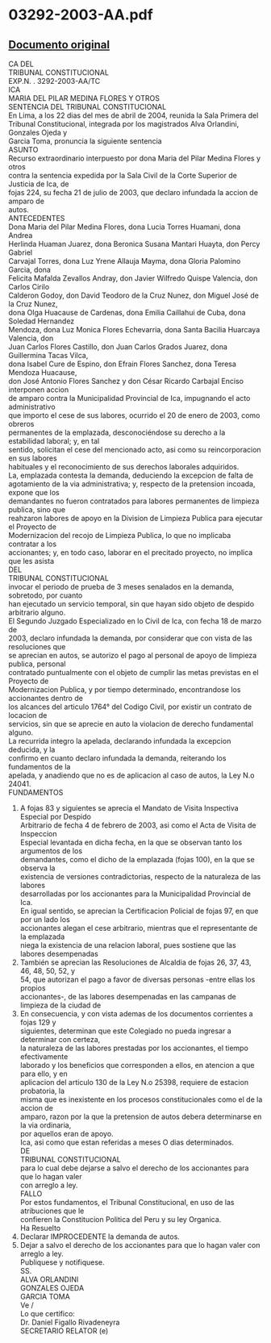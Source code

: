 
03292-2003-AA.pdf
=================
  
[Documento original](https://tc.gob.pe/jurisprudencia/2004/03292-2003-AA.pdf)  
---  
CA DEL  
TRIBUNAL CONSTITUCIONAL  
EXP.N. . 3292-2003-AA/TC  
ICA  
MARIA DEL PILAR MEDINA FLORES Y OTROS  
SENTENCIA DEL TRIBUNAL CONSTITUCIONAL  
En Lima, a los 22 dias del mes de abril de 2004, reunida la Sala Primera del  
Tribunal Constitucional, integrada por los magistrados Alva Orlandini, Gonzales Ojeda y  
Garcia Toma, pronuncia la siguiente sentencia  
ASUNTO  
Recurso extraordinario interpuesto por dona Maria del Pilar Medina Flores y otros  
contra la sentencia expedida por la Sala Civil de la Corte Superior de Justicia de Ica, de  
fojas 224, su fecha 21 de julio de 2003, que declaro infundada la accion de amparo de  
autos.  
ANTECEDENTES  
Dona Maria del Pilar Medina Flores, dona Lucia Torres Huamani, dona Andrea  
Herlinda Huaman Juarez, dona Beronica Susana Mantari Huayta, don Percy Gabriel  
Carvajal Torres, dona Luz Yrene Allauja Mayma, dona Gloria Palomino Garcia, dona  
Felicita Mafalda Zevallos Andray, don Javier Wilfredo Quispe Valencia, don Carlos Cirilo  
Calderon Godoy, don David Teodoro de la Cruz Nunez, don Miguel José de la Cruz Nunez,  
dona Olga Huacause de Cardenas, dona Emilia Caillahui de Cuba, dona Soledad Hernandez  
Mendoza, dona Luz Monica Flores Echevarria, dona Santa Bacilia Huarcaya Valencia, don  
Juan Carlos Flores Castillo, don Juan Carlos Grados Juarez, dona Guillermina Tacas Vilca,  
dona Isabel Cure de Espino, don Efrain Flores Sanchez, dona Teresa Mendoza Huacause,  
don José Antonio Flores Sanchez y don César Ricardo Carbajal Enciso interponen accion  
de amparo contra la Municipalidad Provincial de Ica, impugnando el acto administrativo  
que importo el cese de sus labores, ocurrido el 20 de enero de 2003, como obreros  
permanentes de la emplazada, desconociéndose su derecho a la estabilidad laboral; y, en tal  
sentido, solicitan el cese del mencionado acto, asi como su reincorporacion en sus labores  
habituales y el reconocimiento de sus derechos laborales adquiridos.  
La, emplazada contesta la demanda, deduciendo la excepcion de falta de  
agotamiento de la via administrativa; y, respecto de la pretension incoada, expone que los  
demandantes no fueron contratados para labores permanentes de limpieza publica, sino que  
reahzaron labores de apoyo en la Division de Limpieza Publica para ejecutar el Proyecto de  
Modernizacion del recojo de Limpieza Publica, lo que no implicaba contratar a los  
accionantes; y, en todo caso, laborar en el precitado proyecto, no implica que les asista  
DEL  
TRIBUNAL CONSTITUCIONAL  
invocar el periodo de prueba de 3 meses senalados en la demanda, sobretodo, por cuanto  
han ejecutado un servicio temporal, sin que hayan sido objeto de despido arbitrario alguno.  
El Segundo Juzgado Especializado en lo Civil de Ica, con fecha 18 de marzo de  
2003, declaro infundada la demanda, por considerar que con vista de las resoluciones que  
se aprecian en autos, se autorizo el pago al personal de apoyo de limpieza publica, personal  
contratado puntualmente con el objeto de cumplir las metas previstas en el Proyecto de  
Modernizacion Publica, y por tiempo determinado, encontrandose los accionantes dentro de  
los alcances del articulo 1764° del Codigo Civil, por existir un contrato de locacion de  
servicios, sin que se aprecie en auto la violacion de derecho fundamental alguno.  
La recurrida integro la apelada, declarando infundada la excepcion deducida, y la  
confirmo en cuanto declaro infundada la demanda, reiterando los fundamentos de la  
apelada, y anadiendo que no es de aplicacion al caso de autos, la Ley N.o 24041.  
FUNDAMENTOS  
1. A fojas 83 y siguientes se aprecia el Mandato de Visita Inspectiva Especial por Despido  
Arbitrario de fecha 4 de febrero de 2003, asi como el Acta de Visita de Inspeccion  
Especial levantada en dicha fecha, en la que se observan tanto los argumentos de los  
demandantes, como el dicho de la emplazada (fojas 100), en la que se observa la  
existencia de versiones contradictorias, respecto de la naturaleza de las labores  
desarrolladas por los accionantes para la Municipalidad Provincial de Ica.  
En igual sentido, se aprecian la Certificacion Policial de fojas 97, en que por un lado los  
accionantes alegan el cese arbitrario, mientras que el representante de la emplazada  
niega la existencia de una relacion laboral, pues sostiene que las labores desempenadas  
2. También se aprecian las Resoluciones de Alcaldia de fojas 26, 37, 43, 46, 48, 50, 52, y  
54, que autorizan el pago a favor de diversas personas -entre ellas los propios  
accionantes-, de las labores desempenadas en las campanas de limpieza de la ciudad de  
3. En consecuencia, y con vista ademas de los documentos corrientes a fojas 129 y  
siguientes, determinan que este Colegiado no pueda ingresar a determinar con certeza,  
la naturaleza de las labores prestadas por los accionantes, el tiempo efectivamente  
laborado y los beneficios que corresponden a ellos, en atencion a que para ello, y en  
aplicacion del articulo 130 de la Ley N.o 25398, requiere de estacion probatoria, la  
misma que es inexistente en los procesos constitucionales como el de la accion de  
amparo, razon por la que la pretension de autos debera determinarse en la via ordinaria,  
por aquellos eran de apoyo.  
Ica, asi como que estan referidas a meses O dias determinados.  
DE  
TRIBUNAL CONSTITUCIONAL  
para lo cual debe dejarse a salvo el derecho de los accionantes para que lo hagan valer  
con arreglo a ley.  
FALLO  
Por estos fundamentos, el Tribunal Constitucional, en uso de las atribuciones que le  
confieren la Constitucion Politica del Peru y su ley Organica.  
Ha Resuelto  
1. Declarar IMPROCEDENTE la demanda de autos.  
2. Dejar a salvo el derecho de los accionantes para que lo hagan valer con arreglo a ley.  
Publiquese y notifiquese.  
SS.  
ALVA ORLANDINI  
GONZALES OJEDA  
GARCIA TOMA  
Ve /  
Lo que certifico:  
Dr. Daniel Figallo Rivadeneyra  
SECRETARIO RELATOR (e)